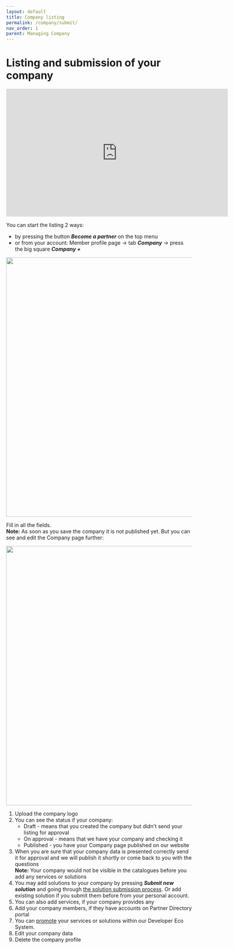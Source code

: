 ```yaml
---
layout: default
title: Company listing
permalink: /company/submit/
nav_order: 1
parent: Managing Company
---
```

# Listing and submission of your company

<iframe width="600" height="345" src="https://www.youtube.com/embed/WaDUc5dSHhQ" title="YouTube video player" frameborder="0" allow="accelerometer; autoplay; clipboard-write; encrypted-media; gyroscope; picture-in-picture" allowfullscreen></iframe>

You can start the listing 2 ways: 
- by pressing the button ***Become a partner*** on the top menu
- or from your account: Member profile page → tab ***Company*** → press the big square ***Company +***

<img src="/assets/images/company/1.png" width="700"> 

Fill in all the fields.   
**Note:** As soon as you save the company it is not published yet. But you can see and edit the Company page further:

<img src="/assets/images/company/2.png" width="700"> 

1. Upload the company logo
2. You can see the status if your company:
   - Draft - means that you created the company but didn't send your listing for approval
   - On approval - means that we have your company and checking it
   - Published - you have your Company page published on our website
3. When you are sure that your company data is presented correctly send it for approval and we will publish it shortly or come back to you with the questions   
**Note:** Your company would not be visible in the catalogues before you add any services or solutions 
4. You may add solutions to your company by pressing ***Submit new solution*** and going through [the solution submission process](/solutions/submit/).  Or add existing solution if you submit them before from your personal account.
5. You can also add services, if your company provides any
6. Add your company members, if they have accounts on Partner Directory portal
7. You can [promote](/promotion/) your services or solutions within our Developer Eco System.
8. Edit your company data
9. Delete the company profile
